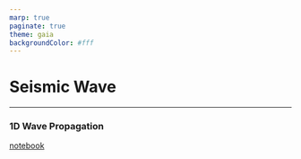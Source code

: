 ```yaml
---
marp: true
paginate: true
theme: gaia
backgroundColor: #fff
---
```


# Seismic Wave

---

### 1D Wave Propagation

[notebook](codes/wave_propagation/)
